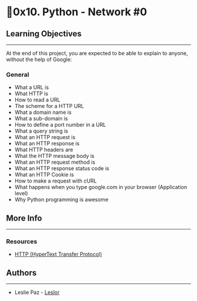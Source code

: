 # ​🧑0x10. Python - Network #0
## Learning Objectives
------------
At the end of this project, you are expected to be able to explain to anyone, without the help of Google:

### General
- What a URL is
- What HTTP is
- How to read a URL
- The scheme for a HTTP URL
- What a domain name is
- What a sub-domain is
- How to define a port number in a URL
- What a query string is
- What an HTTP request is
- What an HTTP response is
- What HTTP headers are
- What the HTTP message body is
- What an HTTP request method is
- What an HTTP response status code is
- What an HTTP Cookie is
- How to make a request with cURL
- What happens when you type google.com in your browser (Application level)
- Why Python programming is awesome

## More Info
------------
### Resources
- [HTTP (HyperText Transfer Protocol)](https://www3.ntu.edu.sg/home/ehchua/programming/webprogramming/HTTP_Basics.html)

## Authors
---
- Leslie Paz - [Leslor](https://github.com/Leslor)
